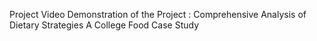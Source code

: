 Project Video Demonstration of the Project : Comprehensive Analysis of Dietary Strategies A College Food Case Study
